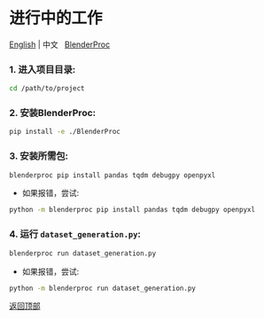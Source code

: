 <a id="top"></a>
# 进行中的工作
[English](readme.md) | 中文 &nbsp;
[BlenderProc](https://github.com/DLR-RM/BlenderProc)
### 1. 进入项目目录:
```bash
cd /path/to/project
```
### 2. 安装BlenderProc:
```bash
pip install -e ./BlenderProc
```
### 3. 安装所需包:
```bash
blenderproc pip install pandas tqdm debugpy openpyxl
```
- 如果报错，尝试:
```bash
python -m blenderproc pip install pandas tqdm debugpy openpyxl
```
### 4. 运行 `dataset_generation.py`:
```bash
blenderproc run dataset_generation.py
```
- 如果报错，尝试:
```bash
python -m blenderproc run dataset_generation.py
```
[返回顶部](#top)